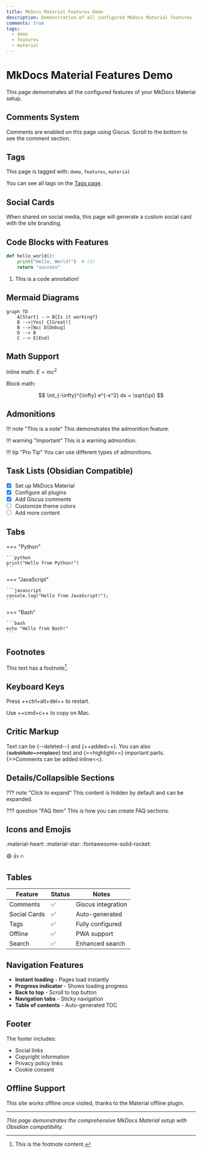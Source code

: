 ```yaml
---
title: MkDocs Material Features Demo
description: Demonstration of all configured MkDocs Material features
comments: true
tags:
  - demo
  - features
  - material
---
```


# MkDocs Material Features Demo

This page demonstrates all the configured features of your MkDocs Material setup.

## Comments System

Comments are enabled on this page using Giscus. Scroll to the bottom to see the comment section.

## Tags

This page is tagged with: `demo`, `features`, `material`

You can see all tags on the [Tags page](tags.md).

## Social Cards

When shared on social media, this page will generate a custom social card with the site branding.

## Code Blocks with Features

```python title="example.py" linenums="1" hl_lines="2 3"
def hello_world():
    print("Hello, World!")  # (1)
    return "success"
```

1. This is a code annotation!

## Mermaid Diagrams

```mermaid
graph TD
    A[Start] --> B{Is it working?}
    B -->|Yes| C[Great!]
    B -->|No| D[Debug]
    D --> B
    C --> E[End]
```

## Math Support

Inline math: $E = mc^2$

Block math:

$$
\int_{-\infty}^{\infty} e^{-x^2} dx = \sqrt{\pi}
$$

## Admonitions

!!! note "This is a note"
This demonstrates the admonition feature.

!!! warning "Important"
This is a warning admonition.

!!! tip "Pro Tip"
You can use different types of admonitions.

## Task Lists (Obsidian Compatible)

- [x] Set up MkDocs Material
- [x] Configure all plugins
- [x] Add Giscus comments
- [ ] Customize theme colors
- [ ] Add more content

## Tabs

=== "Python"

    ```python
    print("Hello from Python!")
    ```

=== "JavaScript"

    ```javascript
    console.log("Hello from JavaScript!");
    ```

=== "Bash"

    ```bash
    echo "Hello from Bash!"
    ```

## Footnotes

This text has a footnote[^1].

[^1]: This is the footnote content.

## Keyboard Keys

Press ++ctrl+alt+del++ to restart.

Use ++cmd+c++ to copy on Mac.

## Critic Markup

Text can be {--deleted--} and {++added++}. You can also {~~substitute~>replace~~} text and {==highlight==} important parts. {>>Comments can be added inline<<}.

## Details/Collapsible Sections

??? note "Click to expand"
This content is hidden by default and can be expanded.

??? question "FAQ Item"
This is how you can create FAQ sections.

## Icons and Emojis

:material-heart: :material-star: :fontawesome-solid-rocket:

:smile: :thumbsup: :fire:

## Tables

| Feature      | Status | Notes              |
| ------------ | ------ | ------------------ |
| Comments     | ✅     | Giscus integration |
| Social Cards | ✅     | Auto-generated     |
| Tags         | ✅     | Fully configured   |
| Offline      | ✅     | PWA support        |
| Search       | ✅     | Enhanced search    |

## Navigation Features

- **Instant loading** - Pages load instantly
- **Progress indicator** - Shows loading progress
- **Back to top** - Scroll to top button
- **Navigation tabs** - Sticky navigation
- **Table of contents** - Auto-generated TOC

## Footer

The footer includes:

- Social links
- Copyright information
- Privacy policy links
- Cookie consent

## Offline Support

This site works offline once visited, thanks to the Material offline plugin.

---

_This page demonstrates the comprehensive MkDocs Material setup with Obsidian compatibility._

